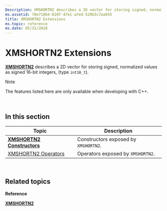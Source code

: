 ```yaml
---
Description: XMSHORTN2 describes a 2D vector for storing signed, normalized values as signed 16-bit integers, (type int16\_t).
ms.assetid: 78e718b4-8107-47e1-a7ed-529b3c7aa935
title: XMSHORTN2 Extensions
ms.topic: reference
ms.date: 05/31/2018
---
```


# XMSHORTN2 Extensions

[**XMSHORTN2**](/windows/desktop/api/DirectXPackedVector/ns-directxpackedvector-xmshortn2) describes a 2D vector for storing signed, normalized values as signed 16-bit integers, (type `int16_t`).

> [!Note]  
> The features listed here are only available when developing with C++.

 

## In this section



| Topic                                                         | Description                                     |
|---------------------------------------------------------------|-------------------------------------------------|
| [**XMSHORTN2 Constructors**](xmshortn2-ctor.md)<br/>   | Constructors exposed by `XMSHORTN2`.<br/> |
| [XMSHORTN2 Operators](ovw-xmshortn2-operators.md)<br/> | Operators exposed by `XMSHORTN2`.<br/>    |



 

## Related topics

<dl> <dt>

**Reference**
</dt> <dt>

[**XMSHORTN2**](/windows/desktop/api/DirectXPackedVector/ns-directxpackedvector-xmshortn2)
</dt> </dl>

 

 




